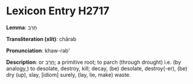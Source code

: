 # Lexicon Entry H2717

**Lemma**: חָרַב

**Transliteration (xlit)**: chârab

**Pronunciation**: khaw-rab'

**Description**:
or חֲרֵב; a primitive root; to parch (through drought) i.e. (by analogy,) to desolate, destroy, kill; decay, (be) desolate, destroy(-er), (be) dry (up), slay, [idiom] surely, (lay, lie, make) waste.
